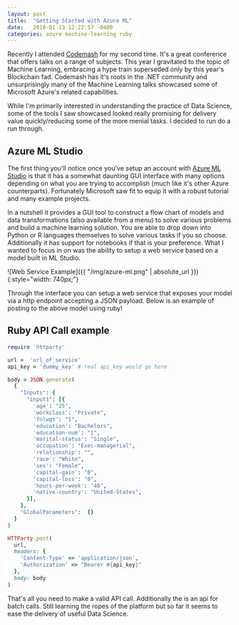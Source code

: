 ```yaml
---
layout: post
title:  "Getting Started with Azure ML"
date:   2018-01-13 12:22:57 -0400
categories: azure machine-learning ruby
---
```


Recently I attended [Codemash](http://www.codemash.org/) for my second time. It's a great conference that offers talks on a range of subjects. This year I gravitated to the topic of Machine Learning, embracing a hype train superseded only by this year's Blockchain fad. Codemash has it's roots in the .NET community and unsurprisingly many of the Machine Learning talks showcased some of Microsoft Azure's related capabilities.

While I'm primarily interested in understanding the practice of Data Science, some of the tools I saw showcased looked really promising for delivery value quickly/reducing some of the more menial tasks. I decided to run do a run through.

## Azure ML Studio

The first thing you'll notice once you've setup an account with [Azure ML Studio](studio.azureml.net) is that it has a somewhat daunting GUI interface with many options depending on what you are trying to accomplish (much like it's other Azure counterparts). Fortunately Microsoft saw fit to equip it with a robust tutorial and many example projects.

In a nutshell it provides a GUI tool to construct a flow chart of models and data transformations (also available from a menu) to solve various problems and build a machine learning solution. You are able to drop down into Python or R languages themselves to solve various tasks if you so choose. Additionally it has support for notebooks if that is your preference. What I wanted to focus in on was the ability to setup a web service based on a model built in ML Studio.

![Web Service Example]({{ "/img/azure-ml.png" | absolute_url }}){:style="width: 740px;"}

Through the interface you can setup a web service that exposes your model via a http endpoint accepting a JSON payload. Below is an example of posting to the above model using ruby!

## Ruby API Call example
```ruby
require 'httparty'

url =  'url_of_service'
api_key = 'dummy_key' # real api_key would go here

body = JSON.generate(
  {
    "Inputs": {
      "input1": [{
        'age': "25",
        'workclass': "Private",
        'fnlwgt': "1",
        'education': "Bachelors",
        'education-num': "1",
        'marital-status': "Single",
        'occupation': "Exec-managerial",
        'relationship': "",
        'race': "White",
        'sex': "Female",
        'capital-gain': "0",
        'capital-loss': "0",
        'hours-per-week': "40",
        'native-country': "United-States",
      }],
    },
    "GlobalParameters":  {}
  }
)

HTTParty.post(
  url,
  headers: {
    'Content-Type' => 'application/json',
    'Authorization' => "Bearer #{api_key}"
  },
  body: body
)
```

That's all you need to make a valid API call. Additionally the is an api for batch calls. Still learning the ropes of the platform but so far it seems to ease the delivery of useful Data Science.

